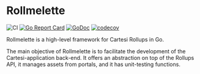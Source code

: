 # Rollmelette

![CI](https://github.com/gligneul/rollmelette/actions/workflows/ci.yaml/badge.svg)
[![Go Report Card](https://goreportcard.com/badge/github.com/gligneul/rollmelette)](https://goreportcard.com/report/github.com/gligneul/rollmelette)
[![GoDoc](https://img.shields.io/static/v1?label=godoc&message=reference&color=blue)](https://pkg.go.dev/github.com/gligneul/rollmelette)
[![codecov](https://codecov.io/gh/gligneul/rollmelette/graph/badge.svg?token=467YCJV8PQ)](https://codecov.io/gh/gligneul/rollmelette)

Rollmelette is a high-level framework for Cartesi Rollups in Go.

The main objective of Rollmelette is to facilitate the development of the Cartesi-application back-end.
It offers an abstraction on top of the Rollups API, it manages assets from portals, and it has unit-testing functions.
